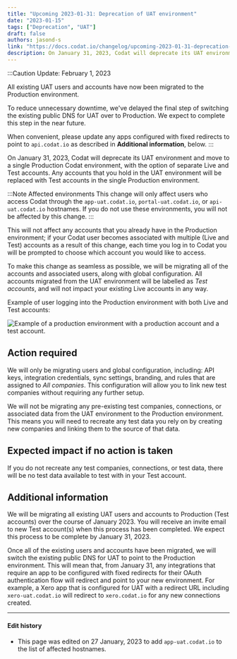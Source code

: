 ```yaml
---
title: "Upcoming 2023-01-31: Deprecation of UAT environment"
date: "2023-01-15"
tags: ["Deprecation", "UAT"]
draft: false
authors: jasond-s
link: "https://docs.codat.io/changelog/upcoming-2023-01-31-deprecation-of-uat-environment"
description: On January 31, 2023, Codat will deprecate its UAT environment and move to a single Production Codat environment, with the option of separate Live and Test accounts. Any accounts that you hold in the UAT environment will be replaced with Test accounts in the single Production environment.
---
```


:::Caution Update: February 1, 2023

All existing UAT users and accounts have now been migrated to the Production environment.

To reduce unnecessary downtime, we've delayed the final step of switching the existing public DNS for UAT over to Production. We expect to complete this step in the near future.

When convenient, please update any apps configured with fixed redirects to point to `api.codat.io` as described in **Additional information**, below.
:::

<!--truncate-->

On January 31, 2023, Codat will deprecate its UAT environment and move to a single Production Codat environment, with the option of separate Live and Test accounts. Any accounts that you hold in the UAT environment will be replaced with Test accounts in the single Production environment.

:::Note Affected environments
This change will only affect users who access Codat through the `app-uat.codat.io`, `portal-uat.codat.io`, or `api-uat.codat.io` hostnames. If you do not use these environments, you will not be affected by this change.
:::

This will not affect any accounts that you already have in the Production environment; if your Codat user becomes associated with multiple (Live and Test) accounts as a result of this change, each time you log in to Codat you will be prompted to choose which account you would like to access.

To make this change as seamless as possible, we will be migrating all of the accounts and associated users, along with global configuration. All accounts migrated from the UAT environment will be labelled as _Test accounts_, and will not impact your existing Live accounts in any way.

Example of user logging into the Production environment with both Live and Test accounts:

<img
  src="/img/old/66d6e34-4df0df69-b94c-4a46-b229-73430182704c.png"
  alt="Example of a production environment with a production account and a test account."
/>

## Action required

We will only be migrating users and global configuration, including: API keys, integration credentials, sync settings, branding, and rules that are assigned to _All companies_. This configuration will allow you to link new test companies without requiring any further setup.

We will not be migrating any pre-existing test companies, connections, or associated data from the UAT environment to the Production environment. This means you will need to recreate any test data you rely on by creating new companies and linking them to the source of that data.

## Expected impact if no action is taken

If you do not recreate any test companies, connections, or test data, there will be no test data available to test with in your Test account.

## Additional information

We will be migrating all existing UAT users and accounts to Production (Test accounts) over the course of January 2023. You will receive an invite email to new Test account(s) when this process has been completed. We expect this process to be complete by January 31, 2023.

Once all of the existing users and accounts have been migrated, we will switch the existing public DNS for UAT to point to the Production environment. This will mean that, from January 31, any integrations that require an app to be configured with fixed redirects for their OAuth authentication flow will redirect and point to your new environment. For example, a Xero app that is configured for UAT with a redirect URL including `xero-uat.codat.io` will redirect to `xero.codat.io` for any new connections created.

---

#### Edit history

- This page was edited on 27 January, 2023 to add `app-uat.codat.io` to the list of affected hostnames.
